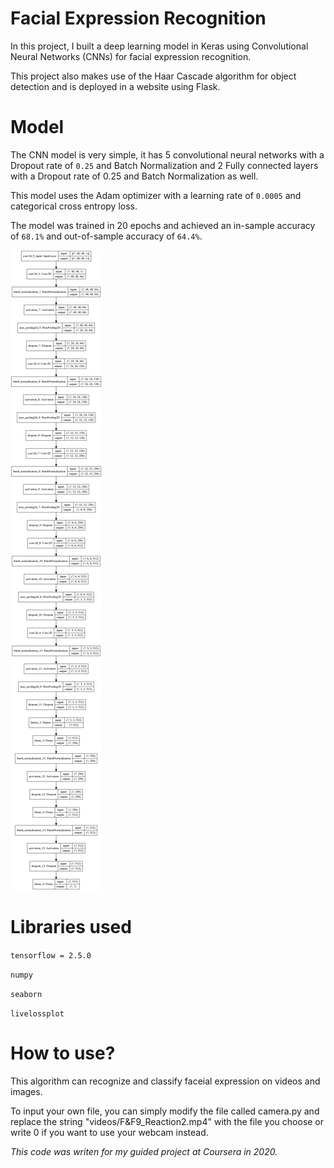 # Facial Expression Recognition

In this project, I built a deep learning model in Keras using Convolutional Neural Networks (CNNs) for facial expression recognition.

This project also makes use of the Haar Cascade algorithm for object detection and is deployed in a website using Flask.

# Model

The CNN model is very simple, it has 5 convolutional neural networks with a Dropout rate of <code>0.25</code> and Batch Normalization and 2 Fully connected layers with a Dropout rate of 0.25 and Batch Normalization as well.

This model uses the Adam optimizer with a learning rate of <code>0.0005</code> and categorical cross entropy loss.

The model was trained in 20 epochs and achieved an in-sample accuracy of <code>68.1%</code> and out-of-sample accuracy of <code>64.4%</code>.

<img src="model.png" alt="CNN architecture">

# Libraries used
<p><code>tensorflow = 2.5.0</code></p>
<p><code>numpy</code></p> 
<p><code>seaborn</code></p>
<p><code>livelossplot</code></p> 

# How to use?

This algorithm can recognize and classify faceial expression on videos and images.

To input your own file, you can simply modify the file called camera.py and replace the string "videos/F&F9_Reaction2.mp4" with the file you choose or write 0 if you want to use your webcam instead.


<i>This code was writen for my guided project at Coursera in 2020.</i>
